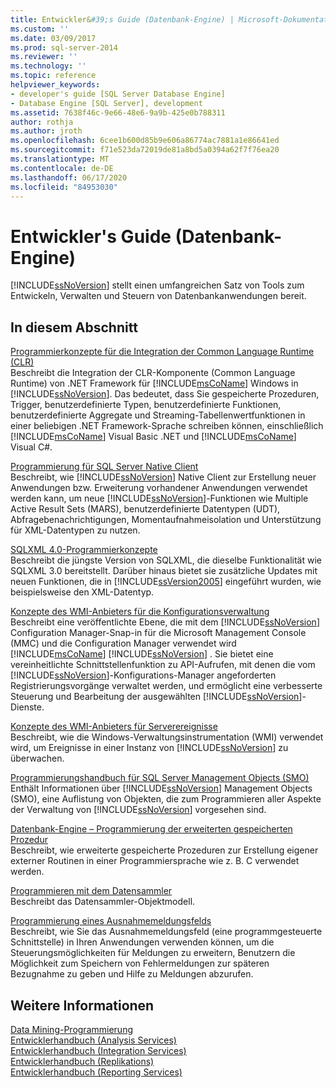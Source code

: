 ```yaml
---
title: Entwickler&#39;s Guide (Datenbank-Engine) | Microsoft-Dokumentation
ms.custom: ''
ms.date: 03/09/2017
ms.prod: sql-server-2014
ms.reviewer: ''
ms.technology: ''
ms.topic: reference
helpviewer_keywords:
- developer's guide [SQL Server Database Engine]
- Database Engine [SQL Server], development
ms.assetid: 7638f46c-9e66-48e6-9a9b-425e0b788311
author: rothja
ms.author: jroth
ms.openlocfilehash: 6cee1b600d85b9e606a86774ac7881a1e86641ed
ms.sourcegitcommit: f71e523da72019de81a8bd5a0394a62f7f76ea20
ms.translationtype: MT
ms.contentlocale: de-DE
ms.lasthandoff: 06/17/2020
ms.locfileid: "84953030"
---
```

# <a name="developer39s-guide-database-engine"></a>Entwickler&#39;s Guide (Datenbank-Engine)
  [!INCLUDE[ssNoVersion](../includes/ssnoversion-md.md)] stellt einen umfangreichen Satz von Tools zum Entwickeln, Verwalten und Steuern von Datenbankanwendungen bereit.  
  
## <a name="in-this-section"></a>In diesem Abschnitt  
 [Programmierkonzepte für die Integration der Common Language Runtime &#40;CLR&#41;](clr-integration/common-language-runtime-clr-integration-programming-concepts.md)  
 Beschreibt die Integration der CLR-Komponente (Common Language Runtime) von .NET Framework für [!INCLUDE[msCoName](../includes/msconame-md.md)] Windows in [!INCLUDE[ssNoVersion](../includes/ssnoversion-md.md)]. Das bedeutet, dass Sie gespeicherte Prozeduren, Trigger, benutzerdefinierte Typen, benutzerdefinierte Funktionen, benutzerdefinierte Aggregate und Streaming-Tabellenwertfunktionen in einer beliebigen .NET Framework-Sprache schreiben können, einschließlich [!INCLUDE[msCoName](../includes/msconame-md.md)] Visual Basic .NET und [!INCLUDE[msCoName](../includes/msconame-md.md)] Visual C#.  
  
 [Programmierung für SQL Server Native Client](native-client/sql-server-native-client-programming.md)  
 Beschreibt, wie [!INCLUDE[ssNoVersion](../includes/ssnoversion-md.md)] Native Client zur Erstellung neuer Anwendungen bzw. Erweiterung vorhandener Anwendungen verwendet werden kann, um neue [!INCLUDE[ssNoVersion](../includes/ssnoversion-md.md)]-Funktionen wie Multiple Active Result Sets (MARS), benutzerdefinierte Datentypen (UDT), Abfragebenachrichtigungen, Momentaufnahmeisolation und Unterstützung für XML-Datentypen zu nutzen.  
  
 [SQLXML 4.0-Programmierkonzepte](sqlxml/sqlxml-4-0-programming-concepts.md)  
 Beschreibt die jüngste Version von SQLXML, die dieselbe Funktionalität wie SQLXML 3.0 bereitstellt. Darüber hinaus bietet sie zusätzliche Updates mit neuen Funktionen, die in [!INCLUDE[ssVersion2005](../includes/ssversion2005-md.md)] eingeführt wurden, wie beispielsweise den XML-Datentyp.  
  
 [Konzepte des WMI-Anbieters für die Konfigurationsverwaltung](wmi-provider-configuration/wmi-provider-for-configuration-management.md)  
 Beschreibt eine veröffentlichte Ebene, die mit dem [!INCLUDE[ssNoVersion](../includes/ssnoversion-md.md)] Configuration Manager-Snap-in für die Microsoft Management Console (MMC) und die Configuration Manager verwendet wird [!INCLUDE[msCoName](../includes/msconame-md.md)] [!INCLUDE[ssNoVersion](../includes/ssnoversion-md.md)] . Sie bietet eine vereinheitlichte Schnittstellenfunktion zu API-Aufrufen, mit denen die vom [!INCLUDE[ssNoVersion](../includes/ssnoversion-md.md)]-Konfigurations-Manager angeforderten Registrierungsvorgänge verwaltet werden, und ermöglicht eine verbesserte Steuerung und Bearbeitung der ausgewählten [!INCLUDE[ssNoVersion](../includes/ssnoversion-md.md)]-Dienste.  
  
 [Konzepte des WMI-Anbieters für Serverereignisse](wmi-provider-server-events/wmi-provider-for-server-events-concepts.md)  
 Beschreibt, wie die Windows-Verwaltungsinstrumentation (WMI) verwendet wird, um Ereignisse in einer Instanz von [!INCLUDE[ssNoVersion](../includes/ssnoversion-md.md)] zu überwachen.  
  
 [Programmierungshandbuch für SQL Server Management Objects &#40;SMO&#41;](server-management-objects-smo/sql-server-management-objects-smo-programming-guide.md)  
 Enthält Informationen über [!INCLUDE[ssNoVersion](../includes/ssnoversion-md.md)] Management Objects (SMO), eine Auflistung von Objekten, die zum Programmieren aller Aspekte der Verwaltung von [!INCLUDE[ssNoVersion](../includes/ssnoversion-md.md)] vorgesehen sind.  
  
 [Datenbank-Engine – Programmierung der erweiterten gespeicherten Prozedur](database-engine-extended-stored-procedure-programming.md)  
 Beschreibt, wie erweiterte gespeicherte Prozeduren zur Erstellung eigener externer Routinen in einer Programmiersprache wie z. B. C verwendet werden.  
  
 [Programmieren mit dem Datensammler](../database-engine/dev-guide/data-collector-programming.md)  
 Beschreibt das Datensammler-Objektmodell.  
  
 [Programmierung eines Ausnahmemeldungsfelds](../database-engine/dev-guide/exception-message-box-programming.md)  
 Beschreibt, wie Sie das Ausnahmemeldungsfeld (eine programmgesteuerte Schnittstelle) in Ihren Anwendungen verwenden können, um die Steuerungsmöglichkeiten für Meldungen zu erweitern, Benutzern die Möglichkeit zum Speichern von Fehlermeldungen zur späteren Bezugnahme zu geben und Hilfe zu Meldungen abzurufen.  
  
## <a name="see-also"></a>Weitere Informationen  
 [Data Mining-Programmierung](../analysis-services/dev-guide/data-mining-programming.md)   
 [Entwicklerhandbuch &#40;Analysis Services&#41;](https://docs.microsoft.com/analysis-services/analysis-services-developer-documentation)   
 [Entwicklerhandbuch &#40;Integration Services&#41;](../integration-services/integration-services-developer-documentation.md)   
 [Entwicklerhandbuch &#40;Replikations&#41;](replication/concepts/replication-developer-documentation.md)   
 [Entwicklerhandbuch &#40;Reporting Services&#41;](../reporting-services/reporting-services-developer-documentation.md)  
  
  
